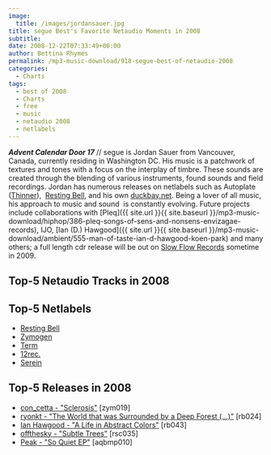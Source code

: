 ```yaml
---
image:
  title: /images/jordansauer.jpg
title: segue Best's Favorite Netaudio Moments in 2008
subtitle: 
date: 2008-12-22T07:33:49+00:00
author: Bettina Rhymes
permalink: /mp3-music-download/918-segue-best-of-netaudio-2008
categories:
  - Charts
tags:
  - best of 2008
  - Charts
  - free
  - music
  - netaudio 2008
  - netlabels
---
```

***Advent Calendar Door 17*** // segue is Jordan Sauer from Vancouver, Canada, currently residing in Washington DC. His music is a patchwork of textures and tones with a focus on the interplay of timbre. These sounds are created through the blending of various instruments, found sounds and field recordings. Jordan has numerous releases on netlabels such as Autoplate ([Thinner](http://www.thinner.cc)),  [Resting Bell](http://www.restingbell.net/), and his own [duckbay.net](http://www.duckbay.net/). Being a lover of all music, his approach to music and sound  is constantly evolving. Future projects include collaborations with [Pleq]({{ site.url }}{{ site.baseurl }}/mp3-music-download/hiphop/386-pleq-songs-of-sens-and-nonsens-envizagae-records), IJO, [Ian (D.) Hawgood]({{ site.url }}{{ site.baseurl }}/mp3-music-download/ambient/555-man-of-taste-ian-d-hawgood-koen-park) and many others; a full length cdr release will be out on [Slow Flow Records](http://slowflowrec.web.fc2.com) sometime in 2009.<!--more-->

## Top-5 Netaudio Tracks in 2008

## Top-5 Netlabels

  * [Resting Bell](http://restingbell.net)
  * [Zymogen](http://zymogen.net)
  * [Term](http://www.12k.com/term/) 
  * [12rec.](http://12rec.net)
  * [Serein](http://serein.co.uk)

## Top-5 Releases in 2008

  * [con_cetta - "Sclerosis"](http://www.zymogen.net/releases/zym019/) [zym019]
  * [ryonkt - "The World that was Surrounded by a Deep Forest (...)"](http://www.restingbell.net/releases/rb024-the-world-that-was-surrounded) [rb024]
  * [Ian Hawgood - "A Life in Abstract Colors"](http://www.restingbell.net/releases/rb043-a-life-in-abstract-colours) [rb043]
  * [offthesky - "Subtle Trees"](http://ropeswingcities.com/?p=126) [rsc035]
  * [Peak - "So Quiet EP"](http://www.aquietbump.com/aqbmp010.html) [aqbmp010]